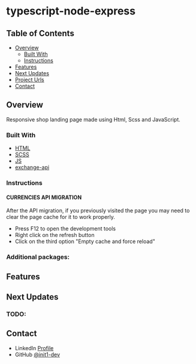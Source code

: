 # typescript-node-express

## Table of Contents

- [Overview](#overview)
    - [Built With](#built-with)
    - [Instructions](#instructions)
- [Features](#features)
- [Next Updates](#Next-updates)
- [Project Urls](#Project-urls)
- [Contact](#contact)

## Overview

Responsive shop landing page made using Html, Scss and JavaScript.

### Built With

- [HTML](https://www.w3schools.com/tags/tag_doctype.ASP)
- [SCSS](https://sass-lang.com/documentation/)
- [JS](https://developer.mozilla.org/es/docs/Web/JavaScript)
- [exchange-api](https://github.com/fawazahmed0/exchange-api)

### Instructions

#### CURRENCIES API MIGRATION

After the API migration, if you previously visited the page you may need to clear the page cache for it to work properly.

- Press F12 to open the development tools
- Right click on the refresh button
- Click on the third option "Empty cache and force reload"

### Additional packages:

## Features

## Next Updates

### TODO:

## Contact

- LinkedIn [Profile](https://www.linkedin.com/in/in1t-jorge-guillen/)
- GitHub [@init1-dev](https://github.com/init1-dev)